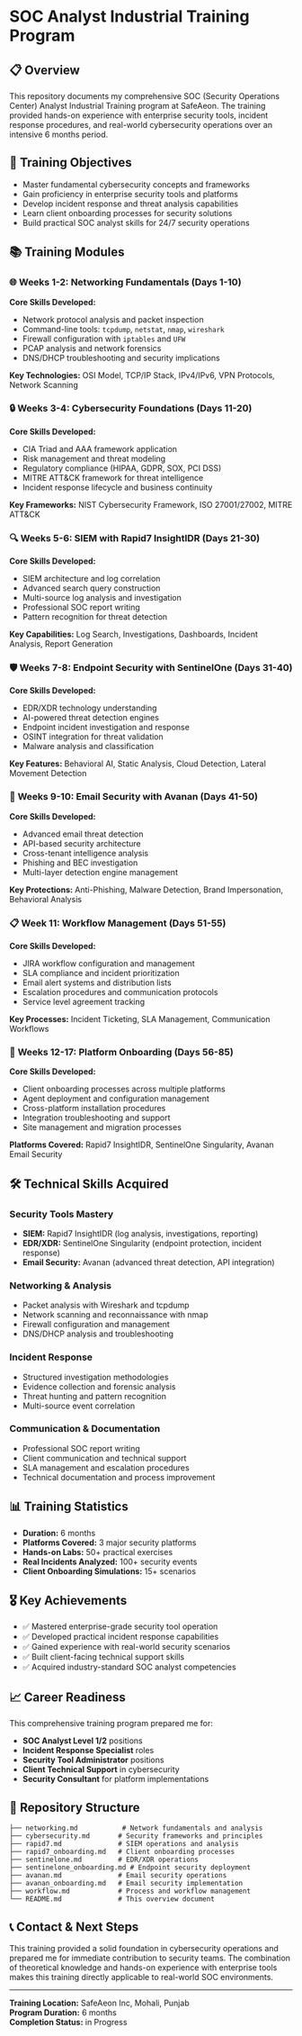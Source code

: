 # SOC Analyst Industrial Training Program

## 📋 Overview

This repository documents my comprehensive SOC (Security Operations Center) Analyst Industrial Training program at SafeAeon. The training provided hands-on experience with enterprise security tools, incident response procedures, and real-world cybersecurity operations over an intensive 6 months period.

## 🎯 Training Objectives

- Master fundamental cybersecurity concepts and frameworks
- Gain proficiency in enterprise security tools and platforms
- Develop incident response and threat analysis capabilities
- Learn client onboarding processes for security solutions
- Build practical SOC analyst skills for 24/7 security operations

## 📚 Training Modules

### 🌐 **Weeks 1-2: Networking Fundamentals** (Days 1-10)

**Core Skills Developed:**

- Network protocol analysis and packet inspection
- Command-line tools: `tcpdump`, `netstat`, `nmap`, `wireshark`
- Firewall configuration with `iptables` and `UFW`
- PCAP analysis and network forensics
- DNS/DHCP troubleshooting and security implications

**Key Technologies:** OSI Model, TCP/IP Stack, IPv4/IPv6, VPN Protocols, Network Scanning

### 🔒 **Weeks 3-4: Cybersecurity Foundations** (Days 11-20)

**Core Skills Developed:**

- CIA Triad and AAA framework application
- Risk management and threat modeling
- Regulatory compliance (HIPAA, GDPR, SOX, PCI DSS)
- MITRE ATT&CK framework for threat intelligence
- Incident response lifecycle and business continuity

**Key Frameworks:** NIST Cybersecurity Framework, ISO 27001/27002, MITRE ATT&CK

### 🔍 **Weeks 5-6: SIEM with Rapid7 InsightIDR** (Days 21-30)

**Core Skills Developed:**

- SIEM architecture and log correlation
- Advanced search query construction
- Multi-source log analysis and investigation
- Professional SOC report writing
- Pattern recognition for threat detection

**Key Capabilities:** Log Search, Investigations, Dashboards, Incident Analysis, Report Generation

### 🛡️ **Weeks 7-8: Endpoint Security with SentinelOne** (Days 31-40)

**Core Skills Developed:**

- EDR/XDR technology understanding
- AI-powered threat detection engines
- Endpoint incident investigation and response
- OSINT integration for threat validation
- Malware analysis and classification

**Key Features:** Behavioral AI, Static Analysis, Cloud Detection, Lateral Movement Detection

### 📧 **Weeks 9-10: Email Security with Avanan** (Days 41-50)

**Core Skills Developed:**

- Advanced email threat detection
- API-based security architecture
- Cross-tenant intelligence analysis
- Phishing and BEC investigation
- Multi-layer detection engine management

**Key Protections:** Anti-Phishing, Malware Detection, Brand Impersonation, Behavioral Analysis

### 📋 **Week 11: Workflow Management** (Days 51-55)

**Core Skills Developed:**

- JIRA workflow configuration and management
- SLA compliance and incident prioritization
- Email alert systems and distribution lists
- Escalation procedures and communication protocols
- Service level agreement tracking

**Key Processes:** Incident Ticketing, SLA Management, Communication Workflows

### 🔧 **Weeks 12-17: Platform Onboarding** (Days 56-85)

**Core Skills Developed:**

- Client onboarding processes across multiple platforms
- Agent deployment and configuration management
- Cross-platform installation procedures
- Integration troubleshooting and support
- Site management and migration processes

**Platforms Covered:** Rapid7 InsightIDR, SentinelOne Singularity, Avanan Email Security

## 🛠️ Technical Skills Acquired

### **Security Tools Mastery**

- **SIEM:** Rapid7 InsightIDR (log analysis, investigations, reporting)
- **EDR/XDR:** SentinelOne Singularity (endpoint protection, incident response)
- **Email Security:** Avanan (advanced threat detection, API integration)

### **Networking & Analysis**

- Packet analysis with Wireshark and tcpdump
- Network scanning and reconnaissance with nmap
- Firewall configuration and management
- DNS/DHCP analysis and troubleshooting

### **Incident Response**

- Structured investigation methodologies
- Evidence collection and forensic analysis
- Threat hunting and pattern recognition
- Multi-source event correlation

### **Communication & Documentation**

- Professional SOC report writing
- Client communication and technical support
- SLA management and escalation procedures
- Technical documentation and process improvement

## 📊 Training Statistics

- **Duration:** 6 months
- **Platforms Covered:** 3 major security platforms
- **Hands-on Labs:** 50+ practical exercises
- **Real Incidents Analyzed:** 100+ security events
- **Client Onboarding Simulations:** 15+ scenarios

## 🎖️ Key Achievements

- ✅ Mastered enterprise-grade security tool operation
- ✅ Developed practical incident response capabilities
- ✅ Gained experience with real-world security scenarios
- ✅ Built client-facing technical support skills
- ✅ Acquired industry-standard SOC analyst competencies

## 📈 Career Readiness

This comprehensive training program prepared me for:

- **SOC Analyst Level 1/2** positions
- **Incident Response Specialist** roles
- **Security Tool Administrator** positions
- **Client Technical Support** in cybersecurity
- **Security Consultant** for platform implementations

## 🔗 Repository Structure

```
├── networking.md           # Network fundamentals and analysis
├── cybersecurity.md       # Security frameworks and principles
├── rapid7.md              # SIEM operations and analysis
├── rapid7_onboarding.md   # Client onboarding processes
├── sentinelone.md         # EDR/XDR operations
├── sentinelone_onboarding.md # Endpoint security deployment
├── avanan.md              # Email security operations
├── avanan_onboarding.md   # Email security implementation
├── workflow.md            # Process and workflow management
└── README.md              # This overview document
```

## 📞 Contact & Next Steps

This training provided a solid foundation in cybersecurity operations and prepared me for immediate contribution to security teams. The combination of theoretical knowledge and hands-on experience with enterprise tools makes this training directly applicable to real-world SOC environments.

---

**Training Location:** SafeAeon Inc, Mohali, Punjab  
**Program Duration:** 6 months  
**Completion Status:** in Progress

